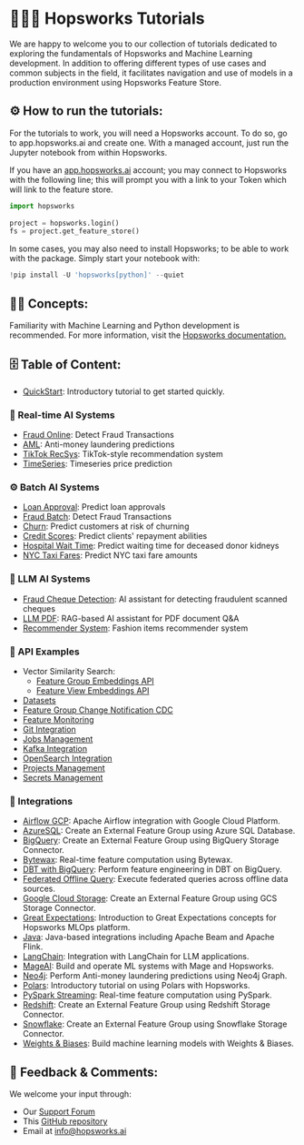 # 👨🏻‍🏫 Hopsworks Tutorials

We are happy to welcome you to our collection of tutorials dedicated to exploring the fundamentals of Hopsworks and Machine Learning development. In addition to offering different types of use cases and common subjects in the field, it facilitates navigation and use of models in a production environment using Hopsworks Feature Store.

## ⚙️ How to run the tutorials:
For the tutorials to work, you will need a Hopsworks account. To do so, go to app.hopsworks.ai and create one. With a managed account, just run the Jupyter notebook from within Hopsworks.

If you have an [app.hopsworks.ai](https://app.hopsworks.ai) account; you may connect to Hopsworks with the following line; this will prompt you with a link to your Token which will link to the feature store. 

```python
import hopsworks
 
project = hopsworks.login()
fs = project.get_feature_store()
```

In some cases, you may also need to install Hopsworks; to be able to work with the package. Simply start your notebook with: 
```python
!pip install -U 'hopsworks[python]' --quiet
```

## ✍🏻 Concepts:
Familiarity with Machine Learning and Python development is recommended. For more information, visit the [Hopsworks documentation.](https://docs.hopsworks.ai)

## 🗄️ Table of Content:

- [QuickStart](https://github.com/logicalclocks/hopsworks-tutorials/blob/master/quickstart.ipynb): Introductory tutorial to get started quickly.

### 🚀 Real-time AI Systems
- [Fraud Online](https://github.com/logicalclocks/hopsworks-tutorials/tree/master/real-time-ai-systems/fraud_online): Detect Fraud Transactions
- [AML](https://github.com/logicalclocks/hopsworks-tutorials/tree/master/real-time-ai-systems/aml): Anti-money laundering predictions
- [TikTok RecSys](https://github.com/logicalclocks/hopsworks-tutorials/tree/master/real-time-ai-systems/tiktok_recsys): TikTok-style recommendation system
- [TimeSeries](https://github.com/logicalclocks/hopsworks-tutorials/tree/master/real-time-ai-systems/timeseries): Timeseries price prediction

### ⚙️ Batch AI Systems
- [Loan Approval](https://github.com/logicalclocks/hopsworks-tutorials/tree/master/batch-ai-systems/loan_approval): Predict loan approvals
- [Fraud Batch](https://github.com/logicalclocks/hopsworks-tutorials/tree/master/batch-ai-systems/fraud_batch): Detect Fraud Transactions
- [Churn](https://github.com/logicalclocks/hopsworks-tutorials/tree/master/batch-ai-systems/churn): Predict customers at risk of churning
- [Credit Scores](https://github.com/logicalclocks/hopsworks-tutorials/tree/master/batch-ai-systems/credit_scores): Predict clients' repayment abilities
- [Hospital Wait Time](https://github.com/logicalclocks/hopsworks-tutorials/tree/master/batch-ai-systems/hospital_wait_time): Predict waiting time for deceased donor kidneys
- [NYC Taxi Fares](https://github.com/logicalclocks/hopsworks-tutorials/tree/master/batch-ai-systems/nyc_taxi_fares): Predict NYC taxi fare amounts

### 🔮 LLM AI Systems
- [Fraud Cheque Detection](https://github.com/logicalclocks/hopsworks-tutorials/tree/master/llm-ai-systems/fraud_cheque_detection): AI assistant for detecting fraudulent scanned cheques
- [LLM PDF](https://github.com/logicalclocks/hopsworks-tutorials/tree/master/llm-ai-systems/llm_pdfs): RAG-based AI assistant for PDF document Q&A
- [Recommender System](https://github.com/logicalclocks/hopsworks-tutorials/tree/master/llm-ai-systems/recommender-system): Fashion items recommender system

### 🧬 API Examples
- Vector Similarity Search:
  - [Feature Group Embeddings API](https://github.com/logicalclocks/hopsworks-tutorials/tree/master/api_examples/vector_similarity_search/1_feature_group_embeddings_api.ipynb)
  - [Feature View Embeddings API](https://github.com/logicalclocks/hopsworks-tutorials/tree/master/api_examples/vector_similarity_search/2_feature_view_embeddings_api.ipynb)
- [Datasets](https://github.com/logicalclocks/hopsworks-tutorials/tree/master/api_examples/datasets.ipynb)
- [Feature Group Change Notification CDC](https://github.com/logicalclocks/hopsworks-tutorials/tree/master/api_examples/feature_group_change_notification_cdc.ipynb)
- [Feature Monitoring](https://github.com/logicalclocks/hopsworks-tutorials/tree/master/api_examples/feature_monitoring.ipynb)
- [Git Integration](https://github.com/logicalclocks/hopsworks-tutorials/tree/master/api_examples/git.ipynb)
- [Jobs Management](https://github.com/logicalclocks/hopsworks-tutorials/tree/master/api_examples/jobs.ipynb)
- [Kafka Integration](https://github.com/logicalclocks/hopsworks-tutorials/tree/master/api_examples/kafka.ipynb)
- [OpenSearch Integration](https://github.com/logicalclocks/hopsworks-tutorials/tree/master/api_examples/opensearch.ipynb)
- [Projects Management](https://github.com/logicalclocks/hopsworks-tutorials/tree/master/api_examples/projects.ipynb)
- [Secrets Management](https://github.com/logicalclocks/hopsworks-tutorials/tree/master/api_examples/secrets.ipynb)

### 🔬 Integrations
- [Airflow GCP](https://github.com/logicalclocks/hopsworks-tutorials/tree/master/integrations/airflow_gcp): Apache Airflow integration with Google Cloud Platform.
- [AzureSQL](https://github.com/logicalclocks/hopsworks-tutorials/tree/master/integrations/azuresql): Create an External Feature Group using Azure SQL Database.
- [BigQuery](https://github.com/logicalclocks/hopsworks-tutorials/tree/master/integrations/big_query): Create an External Feature Group using BigQuery Storage Connector.
- [Bytewax](https://github.com/logicalclocks/hopsworks-tutorials/tree/master/integrations/bytewax): Real-time feature computation using Bytewax.
- [DBT with BigQuery](https://github.com/logicalclocks/hopsworks-tutorials/tree/master/integrations/dbt_bq): Perform feature engineering in DBT on BigQuery.
- [Federated Offline Query](https://github.com/logicalclocks/hopsworks-tutorials/tree/master/integrations/federated-offline-query): Execute federated queries across offline data sources.
- [Google Cloud Storage](https://github.com/logicalclocks/hopsworks-tutorials/tree/master/integrations/gcs): Create an External Feature Group using GCS Storage Connector.
- [Great Expectations](https://github.com/logicalclocks/hopsworks-tutorials/tree/master/integrations/great_expectations): Introduction to Great Expectations concepts for Hopsworks MLOps platform.
- [Java](https://github.com/logicalclocks/hopsworks-tutorials/tree/master/integrations/java): Java-based integrations including Apache Beam and Apache Flink.
- [LangChain](https://github.com/logicalclocks/hopsworks-tutorials/tree/master/integrations/langchain): Integration with LangChain for LLM applications.
- [MageAI](https://github.com/logicalclocks/hopsworks-tutorials/tree/master/integrations/mage_ai): Build and operate ML systems with Mage and Hopsworks.
- [Neo4j](https://github.com/logicalclocks/hopsworks-tutorials/tree/master/integrations/neo4j): Perform Anti-money laundering predictions using Neo4j Graph.
- [Polars](https://github.com/logicalclocks/hopsworks-tutorials/tree/master/integrations/polars): Introductory tutorial on using Polars with Hopsworks.
- [PySpark Streaming](https://github.com/logicalclocks/hopsworks-tutorials/tree/master/integrations/pyspark_streaming): Real-time feature computation using PySpark.
- [Redshift](https://github.com/logicalclocks/hopsworks-tutorials/tree/master/integrations/redshift): Create an External Feature Group using Redshift Storage Connector.
- [Snowflake](https://github.com/logicalclocks/hopsworks-tutorials/tree/master/integrations/snowflake): Create an External Feature Group using Snowflake Storage Connector.
- [Weights & Biases](https://github.com/logicalclocks/hopsworks-tutorials/tree/master/integrations/wandb): Build machine learning models with Weights & Biases.

## 📝 Feedback & Comments:
We welcome your input through:
- Our [Support Forum](https://community.hopsworks.ai/)
- This [GitHub repository](https://github.com/logicalclocks/hopsworks-tutorials)
- Email at info@hopsworks.ai